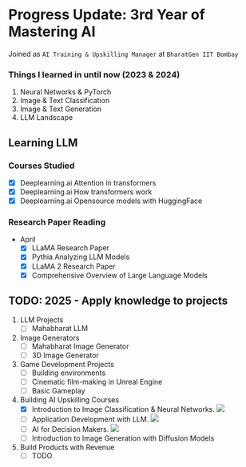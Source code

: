 # Progress Update: 3rd Year of Mastering AI

Joined as `AI Training & Upskilling Manager` at `BharatGen IIT Bombay`

### Things I learned in until now (2023 & 2024)
1. Neural Networks & PyTorch
2. Image & Text Classification
3. Image & Text Generation
4. LLM Landscape

## Learning LLM
### Courses Studied
- [x] Deeplearning.ai Attention in transformers
- [x] Deeplearning.ai How transformers work
- [x] Deeplearning.ai Opensource models with HuggingFace

### Research Paper Reading
- April
  - [x] LLaMA Research Paper
  - [x] Pythia Analyzing LLM Models
  - [x] LLaMA 2 Research Paper
  - [x] Comprehensive Overview of Large Language Models 

## TODO: 2025 - Apply knowledge to projects
1. LLM Projects
   - [ ] Mahabharat LLM
2. Image Generators
   - [ ] Mahabharat Image Generator
   - [ ] 3D Image Generator
3. Game Development Projects
   - [ ] Building environments
   - [ ] Cinematic film-making in Unreal Engine
   - [ ] Basic Gameplay
4. Building AI Upskilling Courses
   - [x] Introduction to Image Classification & Neural Networks. ![](https://geps.dev/progress/100)
   - [ ] Application Development with LLM. ![](https://geps.dev/progress/30)
   - [ ] AI for Decision Makers. ![](https://geps.dev/progress/10)
   - [ ] Introduction to Image Generation with Diffusion Models
5. Build Products with Revenue
   - [ ] TODO